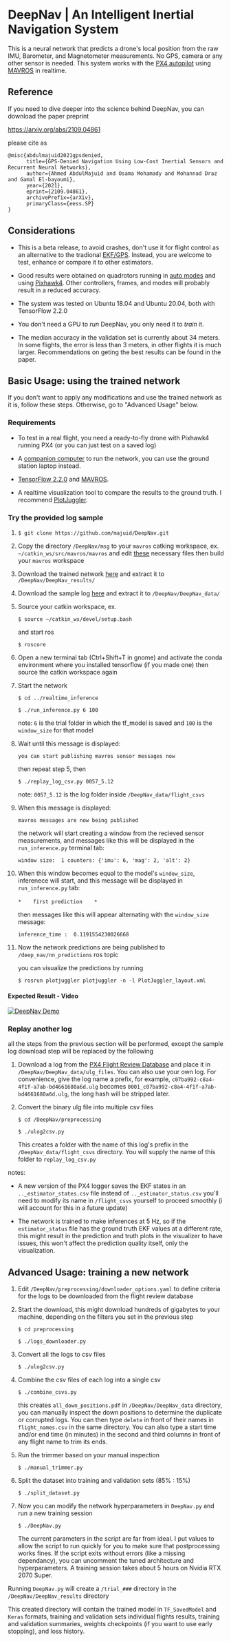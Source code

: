 # DeepNav | An Intelligent Inertial Navigation System
This is a neural network that predicts a drone's
local position from the raw IMU, Barometer, and Magnetometer measurements. No GPS, camera or any other sensor is needed. This system works with the [PX4 autopilot](https://px4.io/) using [MAVROS](http://wiki.ros.org/mavros) in realtime.

## Reference
If you need to dive deeper into the science behind DeepNav, you can download the paper preprint 

https://arxiv.org/abs/2109.04861

please cite as

    @misc{abdulmajuid2021gpsdenied,
          title={GPS-Denied Navigation Using Low-Cost Inertial Sensors and Recurrent Neural Networks}, 
          author={Ahmed AbdulMajuid and Osama Mohamady and Mohannad Draz and Gamal El-bayoumi},
          year={2021},
          eprint={2109.04861},
          archivePrefix={arXiv},
          primaryClass={eess.SP}
    }

## Considerations

- This is a beta release, to avoid crashes, don't use it for flight control as an alternative to the tradional [EKF/GPS](https://docs.px4.io/master/en/advanced_config/tuning_the_ecl_ekf.html). Instead, you are welcome to test, enhance or compare it to other estimators.

- Good results were obtained on quadrotors running in  [auto modes](https://docs.px4.io/master/en/flight_modes/) and using [Pixhawk4](https://docs.px4.io/master/en/flight_controller/pixhawk4.html). Other controllers, frames, and modes will probably result in a reduced accuracy.

- The system was tested on Ubuntu 18.04 and Ubuntu 20.04, both with TensorFlow 2.2.0

- You don't need a GPU to *run* DeepNav, you only need it to *train* it.

- The median accuracy in the validation set is currently about 34 meters. In some flights, the error is less than 3 meters, in other flights it is much larger. Recommendations on geting the best results can be found in the paper.

## Basic Usage: using the trained network

If you don't want to apply any modifications and use the trained network as it is, follow these steps. Otherwise, go to "Advanced Usage" below.

### Requirements
- To test in a real flight, you need a ready-to-fly drone with Pixhawk4 running PX4 (or you can just test on a saved log)

- A [companion computer](https://docs.px4.io/master/en/companion_computer/pixhawk_companion.html) to run the network, you can use the ground station laptop instead.

- [TensorFlow 2.2.0](https://www.tensorflow.org/ "$ conda install tensorflow=2.2.0") and [MAVROS](https://docs.px4.io/master/en/ros/mavros_installation.html).

- A realtime visualization tool to compare the results to the ground truth. I recommend [PlotJuggler](https://github.com/facontidavide/PlotJuggler "$ sudo apt install ros-<distro>-plotjuggler-ros"). 


### Try the provided log sample

1. `$ git clone https://github.com/majuid/DeepNav.git`

1. Copy the directory `/DeepNav/msg` to your `mavros` catking workspace, ex. `~/catkin_ws/src/mavros/mavros`  and edit [these](http://wiki.ros.org/ROS/Tutorials/CreatingMsgAndSrv) necessary files then build your `mavros` workspace

1. Download the trained network [here](https://drive.google.com/file/d/1aD84q2ZBdiBsw_gP0yTfSXvEAu1rSqex/view?usp=sharing) and extract it to `/DeepNav/DeepNav_results/`

1. Download the sample log [here](https://drive.google.com/file/d/1YZJ8ty6Zw7g0bgq3ZqYWtrH9wQ-rFHhu/view?usp=sharing) and extract it to `/DeepNav/DeepNav_data/`

1. Source your catkin workspace, ex.

    `$ source ~/catkin_ws/devel/setup.bash`


    and start ros

    `$ roscore`

1. Open a new terminal tab (Ctrl+Shift+T in gnome) and activate the conda environment where you installed tensorflow (if you made one) then source the catkin workspace again

1. Start the network

    `$ cd ../realtime_inference` 

    `$ ./run_inference.py 6 100`

    note: `6` is the trial folder in which the tf_model is saved and `100` is the `window_size` for that model

1. Wait until this message is displayed:

    `you can start publishing mavros sensor messages now`

    then repeat step 5, then
    
    `$ ./replay_log_csv.py 0057_5.12`

    note: `0057_5.12`  is the log folder inside  `/DeepNav_data/flight_csvs`

1. When this message is displayed:

    `mavros messages are now being published`
    
    the network will start creating a window from the recieved sensor measurements, and messages like this will be displayed in the `run_inference.py` terminal tab: 
    
    `window size:  1 counters: {'imu': 6, 'mag': 2, 'alt': 2}`
    
1. When this window becomes equal to the model's `window_size`, inferenece will start, and this message will be displayed in `run_inference.py` tab:

    `*` &nbsp;&nbsp;&nbsp;&nbsp;&nbsp;  `first prediction`  &nbsp;&nbsp;&nbsp;&nbsp;&nbsp;  `*`

    then messages like this will appear alternating with the `window_size` message:

    `inference_time :  0.1191554230026668`

1. Now the network predictions are being published to `/deep_nav/nn_predictions` ros topic

    you can visualize the predictions by running

    `$ rosrun plotjuggler plotjuggler -n -l PlotJuggler_layout.xml`

#### Expected Result - Video

[![DeepNav Demo](http://img.youtube.com/vi/MtzwcpFkFA0/0.jpg)](https://www.youtube.com/watch?v=MtzwcpFkFA0 "DeepNav | An Intelligent Inertial Navigation System Demo")


### Replay another log

all the steps from the previous section will be performed, except the sample log download step will be replaced by the following

1. Download a log from the [PX4 Flight Review Database](https://review.px4.io/browse) and place it in `/DeepNav/DeepNav_data/ulg_files`. You can also use your own log. For convenience, give the log name a prefix, for example,  `c07ba992-c8a4-4f1f-a7ab-bd4661680a6d.ulg` becomes  `0001_c07ba992-c8a4-4f1f-a7ab-bd4661680a6d.ulg`, the long hash will be stripped later.

1. Convert the binary ulg file into multiple csv files 

    `$ cd /DeepNav/preprocessing`

    `$ ./ulog2csv.py`

    This creates a folder with the name of this log's prefix in the `/DeepNav_data/flight_csvs` directory. You will supply the name of this folder to `replay_log_csv.py`


notes: 
- A new version of the PX4 logger saves the EKF states in an `.._estimator_states.csv` file instead of `.._estimator_status.csv` you'll need to modify its name in `/flight_csvs` yourself to proceed smoothly (i will account for this in a future update)

- The network is trained to make inferences at 5 Hz, so if the `estimator_status` file has the ground truth EKF values at a different rate, this might result in the prediction and truth plots in the visualizer to have issues, this won't affect the prediction quality itself, only the visualization.


## Advanced Usage: training a new network


1. Edit `/DeepNav/preprocessing/downloader_options.yaml` to define criteria for the logs to be downloaded from the flight review database

1. Start the download, this might download hundreds of gigabytes to your machine, depending on the filters you set in the previous step

    `$ cd preprocessing`

    `$ ./logs_downloader.py`

1. Convert all the logs to csv files

    `$ ./ulog2csv.py`

1. Combine the csv files of each log into a single csv

    `$ ./combine_csvs.py`

    this creates `all_down_positions.pdf` in `/DeepNav/DeepNav_data` directory, you can manually inspect the down positions to determine the duplicate or corrupted logs. You can then type `delete` in front of their names in `flight_names.csv` in the same directory. You can also type a start time and/or end time (in minutes) in the second and third columns in front of any flight name to trim its ends. 

1. Run the trimmer based on your manual inspection

    `$ ./manual_trimmer.py`

1. Split the dataset into training and validation sets (85% : 15%)

    `$ ./split_dataset.py`

1. Now you can modify the network hyperparameters in `DeepNav.py` and run a new training session

    `$ ./DeepNav.py`

    The current parameters in the script are far from ideal. I put values to allow the script to run quickly for you to make sure that postprocessing works fines. If the script exits without errors (like a missing dependancy), you can uncomment the tuned architecture and hyperparameters. A training session takes about 5 hours on Nvidia RTX 2070 Super.

Running `DeepNav.py` will create a `/trial_###` directory in the `/DeepNav/DeepNav_results` directory

This created directory will contain the trained model in `TF_SavedModel` and `Keras` formats, training and validation sets individual flights results, training and validation summaries, weights checkpoints (if you want to use early stopping), and loss history.
